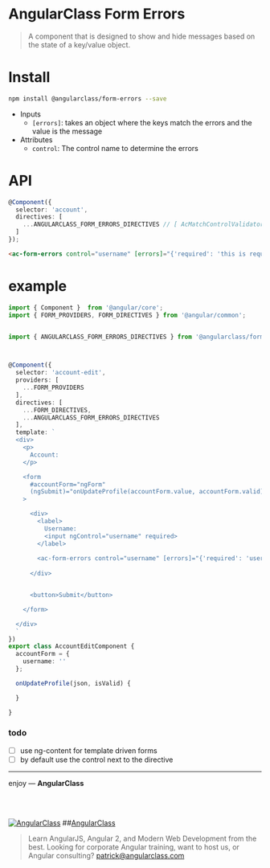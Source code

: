 # AngularClass Form Errors
> A component that is designed to show and hide messages based on the state of a key/value object.

# Install
```bash
npm install @angularclass/form-errors --save
```

* Inputs
  * `[errors]`: takes an object where the keys match the errors and the value is the message
* Attributes
  * `control`: The control name to determine the errors

# API
```typescript
@Component({
  selector: 'account',
  directives: [
    ...ANGULARCLASS_FORM_ERRORS_DIRECTIVES // [ AcMatchControlValidator ]
  ]
});
```
```html
<ac-form-errors control="username" [errors]="{'required': 'this is required'}"></ac-form-errors>
```


# example
```typescript
import { Component }  from '@angular/core';
import { FORM_PROVIDERS, FORM_DIRECTIVES } from '@angular/common';


import { ANGULARCLASS_FORM_ERRORS_DIRECTIVES } from '@angularclass/form-errors';



@Component({
  selector: 'account-edit',
  providers: [
    ...FORM_PROVIDERS
  ],
  directives: [
    ...FORM_DIRECTIVES,
    ...ANGULARCLASS_FORM_ERRORS_DIRECTIVES
  ],
  template: `
  <div>
    <p>
      Account:
    </p>

    <form
      #accountForm="ngForm"
      (ngSubmit)="onUpdateProfile(accountForm.value, accountForm.valid)"
    >

      <div>
        <label>
          Username:
          <input ngControl="username" required>
        </label>
        
        <ac-form-errors control="username" [errors]="{'required': 'username is required'}"></ac-form-errors>
        
      </div>


      <button>Submit</button>

    </form>

  </div>
  `
})
export class AccountEditComponent {
  accountForm = {
    username: ''
  };

  onUpdateProfile(json, isValid) {

  }

}
```

### todo
- [ ] use ng-content for template driven forms
- [ ] by default use the control next to the directive

___

enjoy — **AngularClass**

<br><br>

[![AngularClass](https://cloud.githubusercontent.com/assets/1016365/9863770/cb0620fc-5af7-11e5-89df-d4b0b2cdfc43.png  "Angular Class")](https://angularclass.com)
##[AngularClass](https://angularclass.com)
> Learn AngularJS, Angular 2, and Modern Web Development from the best.
> Looking for corporate Angular training, want to host us, or Angular consulting? patrick@angularclass.com
